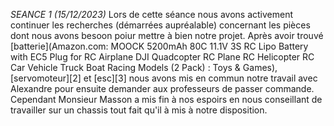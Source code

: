 *SEANCE 1 (15/12/2023)*
Lors de cette séance nous avons activement continuer les recherches (démarrées aupréalable) concernant les pièces dont nous  avons besoon poiur mettre à bien notre projet.
Après avoir trouvé [batterie](Amazon.com: MOOCK 5200mAh 80C 11.1V 3S RC Lipo Battery with EC5 Plug for RC Airplane DJI Quadcopter RC Plane RC Helicopter RC Car Vehicle Truck Boat Racing Models (2 Pack) : Toys & Games), [servomoteur][2] et [esc][3] nous avons mis en commun notre travail avec Alexandre pour ensuite demander aux professeurs de passer commande.
Cependant Monsieur Masson a mis fin à nos espoirs en nous conseillant de travailler sur un chassis tout fait qu'il à mis à notre disposition.

